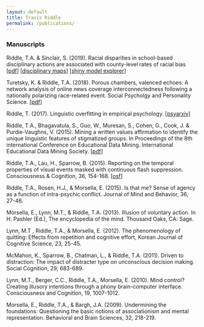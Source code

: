 ```yaml
---
layout: default
title: Travis Riddle
permalink: /publications/
---
```



### Manuscripts  
Riddle, T.A. & Sinclair, S. (2019). Racial disparities in school-based disciplinary actions are associated with county-level rates of racial bias \[[pdf](https://osf.io/vy732/)\] \[[disciplinary maps](/riddle_sinclair_maps)] \[[shiny model explorer](https://triddle.shinyapps.io/riddle_sinclair/)]

Turetsky, K. & Riddle, T.A. (2018). Porous chambers, valenced echoes: A network analysis of online news coverage interconnectedness following a nationally polarizing race-related event. Social Psycholgy and Personality Science. \[[pdf](/../docs/turetsky_riddle_inpress.pdf)]

Riddle, T. (2017). Linguistic overfitting in empirical psychology. \[[psyarxiv](https://osf.io/preprints/psyarxiv/qasde)\]

Riddle, T.A., Bhagavatula, S., Guo, W., Muresan, S., Cohen, G., Cook, J. & Purdie-Vaughns, V.  (2015).  Mining a written values affirmation to identify the unique linguistic features of stigmatized groups.  In Proceedings of the 8th international Conference on Educational Data Mining.  International Educational Data Mining Society. \[[pdf](/../docs/edm_2015.pdf)\]

Riddle, T.A., Lau, H., Sparrow, B.  (2015).  Reporting on the temporal properties of visual events masked with continuous flash suppression. Consciousness & Cognition, 36, 154-168. \[[osf](https://osf.io/ehd7a/)\]

Riddle, T.A., Rosen, H.J., & Morsella, E. (2015).  Is that me? Sense of agency as a function of intra-psychic conflict.  Journal of Mind and Behavior, 36, 27-46.

Morsella, E., Lynn, M.T., & Riddle, T.A.  (2013).  Illusion of voluntary action.  In H. Pashler (Ed.), The encyclopedia of the mind.  Thousand Oaks, CA:  Sage.

Lynn, M.T , Riddle, T.A., & Morsella, E.  (2012).  The phenomenology of quitting:  Effects from repetition and cognitive effort, Korean Journal of Cognitive Science, 23, 25-45.

McMahon, K., Sparrow, B., Chatman, L.,  & Riddle, T.A. (2011).  Driven to distraction:  The impact of distracter type on unconscious decision making.  Social Cognition, 29, 683-689.

Lynn, M.T., Berger, C.C., Riddle, T.A., Morsella, E.  (2010).  Mind control?  Creating illusory intentions through a phony brain-computer interface.  Consciousness and Cognition, 19, 1007-1012.

Morsella, E., Riddle, T.A., & Bargh, J.A. (2009).  Undermining the foundations:  Questioning the basic notions of associationism and mental representation.  Behavioral and Brain Sciences, 32, 218-219.



